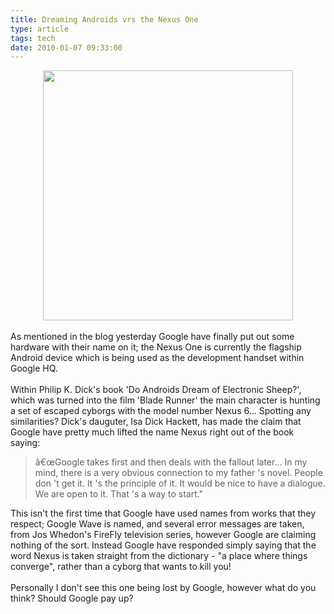 ```yaml
---
title: Dreaming Androids vrs the Nexus One
type: article
tags: tech
date: 2010-01-07 09:33:00
---
```

<div style="text-align:center;"><img src="http://img192.imageshack.us/img192/6057/nexusone04.jpg" width="400" /><br /></div><br />As mentioned in the blog yesterday Google have finally put out some hardware with their name on it; the Nexus One is currently the flagship Android device which is being used as the development handset within Google HQ.<br /><br />Within Philip K. Dick's book 'Do Androids Dream of Electronic Sheep?', which was turned into the film 'Blade Runner' the main character is hunting a set of escaped cyborgs with the model number Nexus 6... Spotting any similarities?  Dick's dauguter, Isa Dick Hackett, has made the claim that Google have pretty much lifted the name Nexus right out of the book saying:<br /><blockquote>â€œGoogle takes first and then deals with the fallout later... In my mind, there is a very obvious connection to my father 's novel. People don 't get it. It 's the principle of it. It would be nice to have a dialogue. We are open to it. That 's a way to start."<br /></blockquote>This isn't the first time that Google have used names from works that they respect; Google Wave is named, and several error messages are taken, from Jos Whedon's FireFly television series, however Google are claiming nothing of the sort.  Instead Google have responded simply saying that the word Nexus is taken straight from the dictionary - "a place where things converge", rather than a cyborg that wants to kill you!<br /><br />Personally I don't see this one being lost by Google, however what do you think? Should Google pay up?<div class="blogger-post-footer"><img width='1' height='1' src='https://blogger.googleusercontent.com/tracker/31453821-6615112501527592066?l=www.jamesdoc.co.uk' alt='' /></div>
